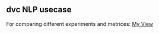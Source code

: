 ## dvc NLP usecase



For comparing different experiments and metrices:
[My View](https://studio.iterative.ai/user/vibuverma/views/dvc-with-tensorflow-23zd0bkaox)
